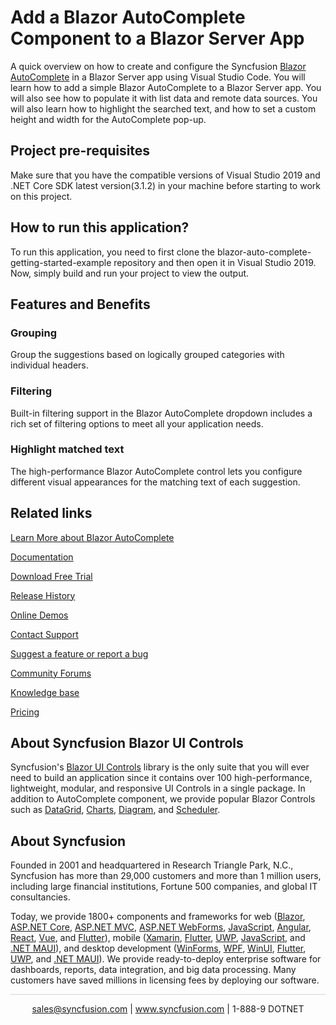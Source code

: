 # Add a Blazor AutoComplete Component to a Blazor Server App 

A quick overview on how to create and configure the Syncfusion [Blazor AutoComplete](https://www.syncfusion.com/blazor-components/blazor-autocomplete?utm_source=github&utm_medium=listing&utm_campaign=blazor-autocomplete-github-samples) in a Blazor Server app using Visual Studio Code. You will learn how to add a simple Blazor AutoComplete to a Blazor Server app. You will also see how to populate it with list data and remote data sources. You will also learn how to highlight the searched text, and how to set a custom height and width for the AutoComplete pop-up.   
 
## Project pre-requisites
Make sure that you have the compatible versions of Visual Studio 2019 and .NET Core SDK latest version(3.1.2) in your machine before starting to work on this project.

## How to run this application?
To run this application, you need to first clone the blazor-auto-complete-getting-started-example repository and then open it in Visual Studio 2019. Now, simply build and run your project to view the output.

## Features and Benefits
### Grouping
Group the suggestions based on logically grouped categories with individual headers.

### Filtering
Built-in filtering support in the Blazor AutoComplete dropdown includes a rich set of filtering options to meet all your application needs.

### Highlight matched text
The high-performance Blazor AutoComplete control lets you configure different visual appearances for the matching text of each suggestion.

## Related links
[Learn More about Blazor AutoComplete](https://www.syncfusion.com/blazor-components/blazor-autocomplete?utm_source=github&utm_medium=listing&utm_campaign=blazor-autocomplete-github-samples)

[Documentation](https://blazor.syncfusion.com/documentation/autocomplete/getting-started?utm_source=github&utm_medium=listing&utm_campaign=blazor-autocomplete-github-samples)

[Download Free Trial](https://www.syncfusion.com/downloads/blazor-samples?utm_source=github&utm_medium=listing&utm_campaign=blazor-autocomplete-github-samples)

[Release History](https://blazor.syncfusion.com/documentation/release-notes/19.4.38?type=all?utm_source=github&utm_medium=listing&utm_campaign=blazor-autocomplete-github-samples)

[Online Demos](https://github.com/syncfusion/blazor-samples?utm_source=github&utm_medium=listing&utm_campaign=blazor-autocomplete-github-samples)

[Contact Support](https://www.syncfusion.com/support/directtrac/incidents/newincident/?utm_source=github&utm_medium=listing&utm_campaign=blazor-autocomplete-github-samples)

[Suggest a feature or report a bug](https://www.syncfusion.com/feedback/blazor?utm_source=github&utm_medium=listing&utm_campaign=blazor-autocomplete-github-samples)

[Community Forums](https://www.syncfusion.com/forums?utm_source=github&utm_medium=listing&utm_campaign=blazor-autocomplete-github-samples)

[Knowledge base](https://www.syncfusion.com/kb?utm_source=github&utm_medium=listing&utm_campaign=blazor-autocomplete-github-samples)

[Pricing](https://www.syncfusion.com/sales/products/blazor?utm_source=github&utm_medium=listing&utm_campaign=blazor-autocomplete-github-samples)

## About Syncfusion Blazor UI Controls
Syncfusion's [Blazor UI Controls](https://www.syncfusion.com/blazor-components?utm_source=github&utm_medium=listing&utm_campaign=blazor-autocomplete-github-samples) library is the only suite that you will ever need to build an application since it contains over 100 high-performance, lightweight, modular, and responsive UI Controls in a single package. In addition to AutoComplete component, we provide popular Blazor Controls such as [DataGrid](https://www.syncfusion.com/blazor-components/blazor-datagrid?utm_source=github&utm_medium=listing&utm_campaign=blazor-autocomplete-github-samples), [Charts](https://www.syncfusion.com/blazor-components/blazor-charts?utm_source=github&utm_medium=listing&utm_campaign=blazor-autocomplete-github-samples), [Diagram](https://www.syncfusion.com/blazor-components/blazor-diagram?utm_source=github&utm_medium=listing&utm_campaign=blazor-autocomplete-github-samples), and [Scheduler](https://www.syncfusion.com/blazor-components/blazor-scheduler?utm_source=github&utm_medium=listing&utm_campaign=blazor-autocomplete-github-samples).

## About Syncfusion
Founded in 2001 and headquartered in Research Triangle Park, N.C., Syncfusion has more than 29,000 customers and more than 1 million users, including large financial institutions, Fortune 500 companies, and global IT consultancies.

Today, we provide 1800+ components and frameworks for web ([Blazor](https://www.syncfusion.com/blazor-components?utm_source=github&utm_medium=listing&utm_campaign=blazor-autocomplete-github-samples), [ASP.NET Core](https://www.syncfusion.com/aspnet-core-ui-controls?utm_source=github&utm_medium=listing&utm_campaign=blazor-autocomplete-github-samples), [ASP.NET MVC](https://www.syncfusion.com/aspnet-mvc-ui-controls?utm_source=github&utm_medium=listing&utm_campaign=blazor-autocomplete-github-samples), [ASP.NET WebForms](https://www.syncfusion.com/jquery/aspnet-webforms-ui-controls?utm_source=github&utm_medium=listing&utm_campaign=blazor-autocomplete-github-samples), [JavaScript](https://www.syncfusion.com/javascript-ui-controls?utm_source=github&utm_medium=listing&utm_campaign=blazor-autocomplete-github-samples), [Angular](https://www.syncfusion.com/angular-components?utm_source=github&utm_medium=listing&utm_campaign=blazor-autocomplete-github-samples), [React](https://www.syncfusion.com/react-components?utm_source=github&utm_medium=listing&utm_campaign=blazor-autocomplete-github-samples), [Vue](https://www.syncfusion.com/vue-components?utm_source=github&utm_medium=listing&utm_campaign=blazor-autocomplete-github-samples), and [Flutter](https://www.syncfusion.com/flutter-widgets?utm_source=github&utm_medium=listing&utm_campaign=blazor-autocomplete-github-samples)), mobile ([Xamarin](https://www.syncfusion.com/xamarin-ui-controls?utm_source=github&utm_medium=listing&utm_campaign=blazor-autocomplete-github-samples), [Flutter](https://www.syncfusion.com/flutter-widgets?utm_source=github&utm_medium=listing&utm_campaign=blazor-autocomplete-github-samples), [UWP](https://www.syncfusion.com/uwp-ui-controls?utm_source=github&utm_medium=listing&utm_campaign=blazor-autocomplete-github-samples), [JavaScript](https://www.syncfusion.com/javascript-ui-controls?utm_source=github&utm_medium=listing&utm_campaign=blazor-autocomplete-github-samples), and [.NET MAUI](https://www.syncfusion.com/maui-controls?utm_source=github&utm_medium=listing&utm_campaign=blazor-autocomplete-github-samples)), and desktop development ([WinForms](https://www.syncfusion.com/winforms-ui-controls?utm_source=github&utm_medium=listing&utm_campaign=blazor-autocomplete-github-samples), [WPF](https://www.syncfusion.com/wpf-controls?utm_source=github&utm_medium=listing&utm_campaign=blazor-autocomplete-github-samples), [WinUI](https://www.syncfusion.com/winui-controls?utm_source=github&utm_medium=listing&utm_campaign=blazor-autocomplete-github-samples), [Flutter](https://www.syncfusion.com/flutter-widgets?utm_source=github&utm_medium=listing&utm_campaign=blazor-autocomplete-github-samples), [UWP](https://www.syncfusion.com/uwp-ui-controls?utm_source=github&utm_medium=listing&utm_campaign=blazor-autocomplete-github-samples), and [.NET MAUI](https://www.syncfusion.com/maui-controls?utm_source=github&utm_medium=listing&utm_campaign=blazor-autocomplete-github-samples)). We provide ready-to-deploy enterprise software for dashboards, reports, data integration, and big data processing. Many customers have saved millions in licensing fees by deploying our software.

<hr style="height:0.3px;border:none;color:lightgrey;background-color:lightgrey;" />

<p align="center">
  <a href="mailto:sales@syncfusion.com?Subject=Syncfusion Blazor AutoComplete - Github" target="_top">sales@syncfusion.com</a> | <a href="https://www.syncfusion.com?utm_source=github&utm_medium=listing&utm_campaign=blazor-autocomplete-github-samples">www.syncfusion.com</a> | 1-888-9 DOTNET <br>
</p>